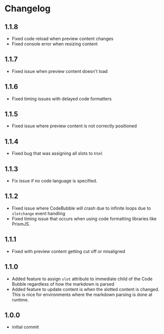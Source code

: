 # Changelog

## 1.1.8

- Fixed code reload when preview content changes
- Fixed console error when resizing content

## 1.1.7

- Fixed issue when preview content doesn't load

## 1.1.6

- Fixed timing issues with delayed code formatters

## 1.1.5

- Fixed issue where preview content is not correctly positioned

## 1.1.4

- Fixed bug that was assigning all slots to `html`

## 1.1.3

- Fix issue if no code language is specified.

## 1.1.2

- Fixed issue where CodeBubble will crash due to infinite loops due to `slotchange` event handling
- Fixed timing issue that occurs when using code formatting libraries like PrismJS.

## 1.1.1

- Fixed with preview content getting cut off or misaligned

## 1.1.0

- Added feature to assign `slot` attribute to immediate child of the Code Bubble regardless of how the markdown is parsed
- Added feature to update content is when the slotted content is changed. This is nice for environments where the markdown parsing is done at runtime.

## 1.0.0

- initial commit